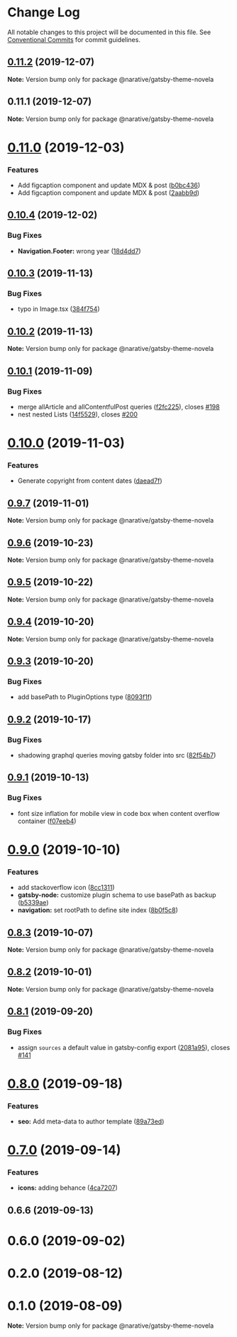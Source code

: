 # Change Log

All notable changes to this project will be documented in this file.
See [Conventional Commits](https://conventionalcommits.org) for commit guidelines.

## [0.11.2](https://github.com/narative/gatsby-theme-novela/compare/@narative/gatsby-theme-novela@0.11.1...@narative/gatsby-theme-novela@0.11.2) (2019-12-07)

**Note:** Version bump only for package @narative/gatsby-theme-novela





## 0.11.1 (2019-12-07)

**Note:** Version bump only for package @narative/gatsby-theme-novela





# [0.11.0](https://github.com/narative/gatsby-theme-novela/compare/@narative/gatsby-theme-novela@0.10.4...@narative/gatsby-theme-novela@0.11.0) (2019-12-03)


### Features

* Add figcaption component and update MDX & post ([b0bc436](https://github.com/narative/gatsby-theme-novela/commit/b0bc436))
* Add figcaption component and update MDX & post ([2aabb9d](https://github.com/narative/gatsby-theme-novela/commit/2aabb9d))





## [0.10.4](https://github.com/narative/gatsby-theme-novela/compare/@narative/gatsby-theme-novela@0.10.3...@narative/gatsby-theme-novela@0.10.4) (2019-12-02)


### Bug Fixes

* **Navigation.Footer:** wrong year ([18d4dd7](https://github.com/narative/gatsby-theme-novela/commit/18d4dd7))





## [0.10.3](https://github.com/narative/gatsby-theme-novela/compare/@narative/gatsby-theme-novela@0.10.2...@narative/gatsby-theme-novela@0.10.3) (2019-11-13)


### Bug Fixes

* typo in Image.tsx ([384f754](https://github.com/narative/gatsby-theme-novela/commit/384f754))





## [0.10.2](https://github.com/narative/gatsby-theme-novela/compare/@narative/gatsby-theme-novela@0.10.1...@narative/gatsby-theme-novela@0.10.2) (2019-11-13)

**Note:** Version bump only for package @narative/gatsby-theme-novela





## [0.10.1](https://github.com/narative/gatsby-theme-novela/compare/@narative/gatsby-theme-novela@0.10.0...@narative/gatsby-theme-novela@0.10.1) (2019-11-09)


### Bug Fixes

* merge allArticle and allContentfulPost queries ([f2fc225](https://github.com/narative/gatsby-theme-novela/commit/f2fc225)), closes [#198](https://github.com/narative/gatsby-theme-novela/issues/198)
* nest nested Lists ([14f5529](https://github.com/narative/gatsby-theme-novela/commit/14f5529)), closes [#200](https://github.com/narative/gatsby-theme-novela/issues/200)





# [0.10.0](https://github.com/narative/gatsby-theme-novela/compare/@narative/gatsby-theme-novela@0.9.7...@narative/gatsby-theme-novela@0.10.0) (2019-11-03)


### Features

* Generate copyright from content dates ([daead7f](https://github.com/narative/gatsby-theme-novela/commit/daead7f))





## [0.9.7](https://github.com/narative/gatsby-theme-novela/compare/@narative/gatsby-theme-novela@0.9.6...@narative/gatsby-theme-novela@0.9.7) (2019-11-01)

**Note:** Version bump only for package @narative/gatsby-theme-novela





## [0.9.6](https://github.com/narative/gatsby-theme-novela/compare/@narative/gatsby-theme-novela@0.9.5...@narative/gatsby-theme-novela@0.9.6) (2019-10-23)

**Note:** Version bump only for package @narative/gatsby-theme-novela





## [0.9.5](https://github.com/narative/gatsby-theme-novela/compare/@narative/gatsby-theme-novela@0.9.4...@narative/gatsby-theme-novela@0.9.5) (2019-10-22)

**Note:** Version bump only for package @narative/gatsby-theme-novela





## [0.9.4](https://github.com/narative/gatsby-theme-novela/compare/@narative/gatsby-theme-novela@0.9.3...@narative/gatsby-theme-novela@0.9.4) (2019-10-20)

**Note:** Version bump only for package @narative/gatsby-theme-novela





## [0.9.3](https://github.com/narative/gatsby-theme-novela/compare/@narative/gatsby-theme-novela@0.9.2...@narative/gatsby-theme-novela@0.9.3) (2019-10-20)


### Bug Fixes

* add basePath to PluginOptions type ([8093f1f](https://github.com/narative/gatsby-theme-novela/commit/8093f1f))





## [0.9.2](https://github.com/narative/gatsby-theme-novela/compare/@narative/gatsby-theme-novela@0.9.1...@narative/gatsby-theme-novela@0.9.2) (2019-10-17)


### Bug Fixes

* shadowing graphql queries moving gatsby folder into src ([82f54b7](https://github.com/narative/gatsby-theme-novela/commit/82f54b7))





## [0.9.1](https://github.com/narative/gatsby-theme-novela/compare/@narative/gatsby-theme-novela@0.9.0...@narative/gatsby-theme-novela@0.9.1) (2019-10-13)


### Bug Fixes

* font size inflation for mobile view in code box when content overflow container ([f07eeb4](https://github.com/narative/gatsby-theme-novela/commit/f07eeb4))





# [0.9.0](https://github.com/narative/gatsby-theme-novela/compare/@narative/gatsby-theme-novela@0.8.3...@narative/gatsby-theme-novela@0.9.0) (2019-10-10)


### Features

* add stackoverflow icon ([8cc1311](https://github.com/narative/gatsby-theme-novela/commit/8cc1311))
* **gatsby-node:** customize plugin schema to use basePath as backup ([b5339ae](https://github.com/narative/gatsby-theme-novela/commit/b5339ae))
* **navigation:** set rootPath to define site index ([8b0f5c8](https://github.com/narative/gatsby-theme-novela/commit/8b0f5c8))





## [0.8.3](https://github.com/narative/gatsby-theme-novela/compare/@narative/gatsby-theme-novela@0.8.2...@narative/gatsby-theme-novela@0.8.3) (2019-10-07)

**Note:** Version bump only for package @narative/gatsby-theme-novela





## [0.8.2](https://github.com/narative/gatsby-theme-novela/compare/@narative/gatsby-theme-novela@0.8.1...@narative/gatsby-theme-novela@0.8.2) (2019-10-01)

**Note:** Version bump only for package @narative/gatsby-theme-novela





## [0.8.1](https://github.com/narative/gatsby-theme-novela/compare/@narative/gatsby-theme-novela@0.8.0...@narative/gatsby-theme-novela@0.8.1) (2019-09-20)


### Bug Fixes

* assign `sources` a default value in gatsby-config export ([2081a95](https://github.com/narative/gatsby-theme-novela/commit/2081a95)), closes [#141](https://github.com/narative/gatsby-theme-novela/issues/141)





# [0.8.0](https://github.com/narative/gatsby-theme-novela/compare/@narative/gatsby-theme-novela@0.7.0...@narative/gatsby-theme-novela@0.8.0) (2019-09-18)


### Features

* **seo:** Add meta-data to author template ([89a73ed](https://github.com/narative/gatsby-theme-novela/commit/89a73ed))





# [0.7.0](https://github.com/narative/gatsby-theme-novela/compare/@narative/gatsby-theme-novela@0.6.6...@narative/gatsby-theme-novela@0.7.0) (2019-09-14)


### Features

* **icons:** adding behance ([4ca7207](https://github.com/narative/gatsby-theme-novela/commit/4ca7207))





## 0.6.6 (2019-09-13)



# 0.6.0 (2019-09-02)



# 0.2.0 (2019-08-12)



# 0.1.0 (2019-08-09)

**Note:** Version bump only for package @narative/gatsby-theme-novela
